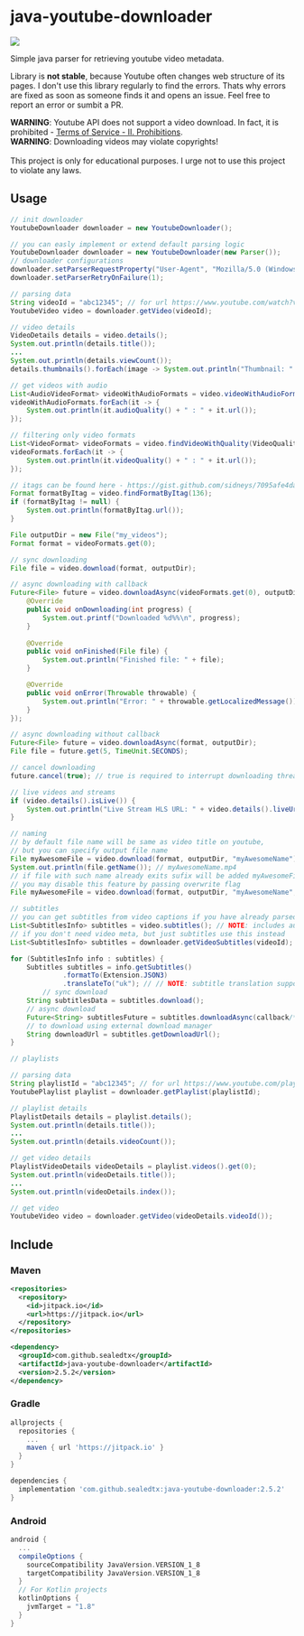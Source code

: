 java-youtube-downloader
============

[![](https://jitpack.io/v/sealedtx/java-youtube-downloader.svg)](https://jitpack.io/#sealedtx/java-youtube-downloader)

Simple java parser for retrieving youtube video metadata. 

Library is **not stable**, because Youtube often changes web structure of its pages. I don't use this library regularly to find the errors. Thats why errors are fixed as soon as someone finds it and opens an issue. Feel free to report an error or sumbit a PR.

**WARNING**: Youtube API does not support a video download. In fact, it is prohibited - [Terms of Service - II. Prohibitions](https://developers.google.com/youtube/terms/api-services-terms-of-service). 
<br>**WARNING**: Downloading videos may violate copyrights! 
<br><br>This project is only for educational purposes. I urge not to use this project to violate any laws.

Usage
-------

```java
// init downloader
YoutubeDownloader downloader = new YoutubeDownloader();

// you can easly implement or extend default parsing logic 
YoutubeDownloader downloader = new YoutubeDownloader(new Parser()); 
// downloader configurations
downloader.setParserRequestProperty("User-Agent", "Mozilla/5.0 (Windows NT 10.0; Win64; x64) AppleWebKit/537.36 (KHTML, like Gecko) Chrome/72.0.3626.121 Safari/537.36");
downloader.setParserRetryOnFailure(1);

// parsing data
String videoId = "abc12345"; // for url https://www.youtube.com/watch?v=abc12345
YoutubeVideo video = downloader.getVideo(videoId);

// video details
VideoDetails details = video.details();
System.out.println(details.title());
...
System.out.println(details.viewCount());
details.thumbnails().forEach(image -> System.out.println("Thumbnail: " + image));

// get videos with audio
List<AudioVideoFormat> videoWithAudioFormats = video.videoWithAudioFormats();
videoWithAudioFormats.forEach(it -> {
    System.out.println(it.audioQuality() + " : " + it.url());
});

// filtering only video formats
List<VideoFormat> videoFormats = video.findVideoWithQuality(VideoQuality.hd720);
videoFormats.forEach(it -> {
    System.out.println(it.videoQuality() + " : " + it.url());
});

// itags can be found here - https://gist.github.com/sidneys/7095afe4da4ae58694d128b1034e01e2
Format formatByItag = video.findFormatByItag(136); 
if (formatByItag != null) {
    System.out.println(formatByItag.url());
}

File outputDir = new File("my_videos");
Format format = videoFormats.get(0);

// sync downloading
File file = video.download(format, outputDir);

// async downloading with callback
Future<File> future = video.downloadAsync(videoFormats.get(0), outputDir, new OnYoutubeDownloadListener() {
    @Override
    public void onDownloading(int progress) {
        System.out.printf("Downloaded %d%%\n", progress);
    }
            
    @Override
    public void onFinished(File file) {
        System.out.println("Finished file: " + file);
    }

    @Override
    public void onError(Throwable throwable) {
        System.out.println("Error: " + throwable.getLocalizedMessage());
    }
});

// async downloading without callback
Future<File> future = video.downloadAsync(format, outputDir);
File file = future.get(5, TimeUnit.SECONDS);

// cancel downloading
future.cancel(true); // true is required to interrupt downloading thread

// live videos and streams
if (video.details().isLive()) {
    System.out.println("Live Stream HLS URL: " + video.details().liveUrl());
}

// naming
// by default file name will be same as video title on youtube, 
// but you can specify output file name
File myAwesomeFile = video.download(format, outputDir, "myAwesomeName");
System.out.println(file.getName()); // myAwesomeName.mp4
// if file with such name already exits sufix will be added myAwesomeFile(1).mp4
// you may disable this feature by passing overwrite flag
File myAwesomeFile = video.download(format, outputDir, "myAwesomeName", true);

// subtitles
// you can get subtitles from video captions if you have already parsed video meta
List<SubtitlesInfo> subtitles = video.subtitles(); // NOTE: includes auto-generated
// if you don't need video meta, but just subtitles use this instead
List<SubtitlesInfo> subtitles = downloader.getVideoSubtitles(videoId); // NOTE: does not include auto-generated

for (SubtitlesInfo info : subtitles) {
    Subtitles subtitles = info.getSubtitles()
             .formatTo(Extension.JSON3)
             .translateTo("uk"); // // NOTE: subtitle translation supported only for "subtitles from captions"
        // sync download
    String subtitlesData = subtitles.download();
    // async download
    Future<String> subtitlesFuture = subtitles.downloadAsync(callback/*optional*/);
    // to download using external download manager
    String downloadUrl = subtitles.getDownloadUrl(); 
}

// playlists

// parsing data
String playlistId = "abc12345"; // for url https://www.youtube.com/playlist?list=abc12345
YoutubePlaylist playlist = downloader.getPlaylist(playlistId);

// playlist details
PlaylistDetails details = playlist.details();
System.out.println(details.title());
...
System.out.println(details.videoCount());

// get video details
PlaylistVideoDetails videoDetails = playlist.videos().get(0);
System.out.println(videoDetails.title());
...
System.out.println(videoDetails.index());

// get video
YoutubeVideo video = downloader.getVideo(videoDetails.videoId());
```

Include
-------

### Maven

```xml
<repositories>
  <repository>
    <id>jitpack.io</id>
    <url>https://jitpack.io</url>
  </repository>
</repositories>
```
```xml
<dependency>
  <groupId>com.github.sealedtx</groupId>
  <artifactId>java-youtube-downloader</artifactId>
  <version>2.5.2</version>
</dependency>
```

### Gradle

```gradle
allprojects {
  repositories {
    ...
    maven { url 'https://jitpack.io' }
  }
}
```
```gradle 
dependencies {
  implementation 'com.github.sealedtx:java-youtube-downloader:2.5.2'
}
```
### Android

```gradle
android {
  ...
  compileOptions {
    sourceCompatibility JavaVersion.VERSION_1_8
    targetCompatibility JavaVersion.VERSION_1_8
  }
  // For Kotlin projects
  kotlinOptions {
    jvmTarget = "1.8"
  }
}
```
